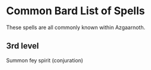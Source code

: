 # Common Bard List of Spells
These spells are all commonly known within Azgaarnoth.

## 3rd level
Summon fey spirit (conjuration)